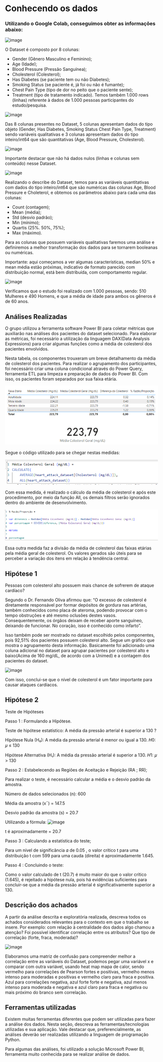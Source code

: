 # Conhecendo os dados



### Utilizando o Google Colab, conseguimos obter as informações abaixo:


![image](https://github.com/user-attachments/assets/057f62bb-73ee-45ba-a983-3000ab840a01)

O Dataset é composto por 8 colunas: 
- Gender (Gênero Masculino e Feminino);
- Age (Idade);
- Blood Pressure (Pressão Sanguínea);
- Cholesterol (Colesterol);
- Has Diabetes (se paciente tem ou não Diabetes);
- Smoking Status (se paciente é, já foi ou não é fumante);
- Chest Pain Type (tipo de dor no peito que o paciente sente);
- Treatment (tipo de tratamento indicado).
Temos também 1.000 rows (linhas) referente à dados de 1.000 pessoas participantes do estudo/pesquisa.


![image](https://github.com/user-attachments/assets/9e21d732-08c7-4cca-8eb7-d6f990d45edf)

Das 8 colunas presentes no Dataset, 5 colunas apresentam dados do tipo objeto (Gender, Has Diabetes, Smoking Status Chest Pain Type, Treatment) sendo variáveis qualitativas e 3 colunas apresentam dados do tipo inteiro/int64 que são quantitativas (Age, Blood Pressure, Cholesterol). 


![image](https://github.com/user-attachments/assets/21f7d0b3-aed6-4dcb-9d47-2205d19f5156)

Importante destacar que não há dados nulos (linhas e colunas sem conteúdo) nesse Dataset. 


![image](https://github.com/user-attachments/assets/1dbfb213-7420-4129-8a40-f0f6f53371f5)

Realizando o describe do Dataset, temos para as variáveis quantitativas com dados do tipo inteiro/int64 que são numéricas das colunas Age, Blood Pressure e Choleterol, e obtemos os parâmetros abaixo para cada uma das colunas:
- Count (contagem);
- Mean (média);
- Std (desvio padrão);
- Min (mínimo);
- Quartis (25%. 50%, 75%);
- Max (máximo).
  
Para as colunas que possuem variáveis qualitativas faremos uma análise e definiremos a melhor transformação dos dados para se tornarem booleanas ou numéricas.

Importante: aqui começamos a ver algumas características, median 50% e mean média estão próximas, indicativo de formato parecido com distribuição normal, está bem distribuída, com comportamento regular.

![image](https://github.com/user-attachments/assets/fdf340c6-dad0-4156-a379-2d32c551ef40)

Verificamos que o estudo foi realizado com 1.000 pessoas, sendo: 510 Mulheres e 490 Homens, e que a média de idade para ambos os gêneros é de 60 anos.

## Análises Realizadas


O grupo utilizou a ferramenta software Power BI para coletar métricas que auxiliarão nas análises dos pacientes do dataset selecionado. Para elaborar as métricas, foi necessário a utilização da linguagem DAX(Data Analysis Expressions) para criar algumas funções como a média de colesterol dos pacientes envolvidos.

Nesta tabela, os componentes trouxeram um breve detalhamento da média de colesterol dos pacientes. Para realizar o agrupamento dos participantes, foi necessário criar uma coluna condicional através do Power Query, ferramenta ETL para limpeza e preparação de dados do Power BI. Com isso, os pacientes foram separados por sua faixa etária.


![image](/src/images/Colesterol.png)

Segue o código utilizado para se chegar nestas medidas:

![image](/src/images/Colesterol%20Geral.png)

Com essa medida, é realizado o cálculo da média de colesterol e após este procedimento, por meio da função All, os demais filtros serão ignorados dentro do ambiente de desenvolvimento. 


![image](/src/images/Razão%20e%20Proporção.png)

Essa outra medida faz a divisão da média de colesterol das faixas etárias pela média geral de colesterol. Os valores gerados são úteis para se perceber a variação dos itens em relação à tendência central.

## Hipótese 1

Pessoas com colesterol alto possuem mais chance de sofrerem de ataque cardíaco?

Segundo o Dr. Fernando Oliva afirmou que: “O excesso de colesterol é diretamente responsável por formar depósitos de gordura nas artérias, também conhecidos como placa de ateroma, podendo provocar com o tempo obstruções e até mesmo oclusões destes vasos. Consequentemente, os órgãos deixam de receber aporte sanguíneo, deixando de funcionar. No coração, isso é conhecido como infarto”. 

Isso também pode ser mostrado no dataset escolhido pelos componentes, pois 92,51% dos pacientes possuem colesterol alto. Segue um gráfico que mostra o agrupamento desta informação. Basicamente foi adicionado uma coluna adicional no dataset para agrupar pacientes por colesterol alto e baixo(Acima de 160 mg/dL, de acordo com a Unimed) e a contagem dos pacientes do dataset.

![image](/src/images/Pacientes%20por%20%20Nível%20de%20Colesterol.png)

Com isso, conclui-se que o nível de colesterol é um fator importante para causar ataques cardíacos. 

## Hipótese 2

Teste de Hipóteses

Passo 1 : Formulando a Hipótese. 

Teste de hipótese estatístico: A média da pressão arterial é superior a 130 ?  

Hipótese Nula (H₀): A média da pressão arterial é menor ou igual a 130. 
𝐻0: 𝜇 ≤ 130

Hipótese Alternativa (H₁): A média da pressão arterial é superior a 130. 
𝐻1: 𝜇 > 130

Passo 2 : Estabelecendo as Regiões de Aceitação e Rejeição (RA ; RR);

Para realizar o teste, é necessário calcular a média e o desvio padrão da amostra.

Número de dados selecionados (n): 600 

Média da amostra (xˉ) = 147.5 

Desvio padrão da amostra (s) = 20.7 

Utilizando a fórmula: ![image](https://github.com/user-attachments/assets/9121daea-4abd-4f6b-814d-67c55ad6a60d)

t é aproximadamente = 20.7

Passo 3 : Calculando a estatística do teste;

Para um nível de significância  𝛼 de 0.05 , o valor crítico t para uma distribuição t com 599  para uma cauda (direita) é aproximadamente 1.645.

Passo 4 : Concluindo o teste:

Como o valor calculado de t (20.7) é muito maior do que o valor crítico (1.645), é rejeitado a hipótese nula, pois há evidências suficientes para concluir-se que a média da pressão arterial é significativamente superior a 130.

## Descrição dos achados

A partir da análise descrita e exploratória realizada, descreva todos os achados considerados relevantes para o contexto em que o trabalho se insere. Por exemplo: com relação à centralidade dos dados algo chamou a atenção? Foi possível identificar correlação entre os atributos? Que tipo de correlação (forte, fraca, moderada)? 

![image](https://github.com/user-attachments/assets/96836fd3-a8a2-4e6d-8efe-e7e3ed21e12d)

Elaboramos uma matriz de confusão para compreender melhor a correlação entre as variáveis do Dataset, podemos pegar uma variável x e comparar com outra variável, usando heat map mapa de calor, sendo vermelho para correlações de Pearson fortes e positivas, vermelho menos intenso para moderadas e positivas e vermelho claro para fraca e positiva. Azul para correlações negativa, azul forte forte e negativa, azul menos intenso para moderada e negativa e azul claro para fraca e negativa ou mais próximo do branco sem correlação.



## Ferramentas utilizadas

Existem muitas ferramentas diferentes que podem ser utilizadas para fazer a análise dos dados. Nesta seção, descreva as ferramentas/tecnologias utilizadas e sua aplicação. Vale destacar que, preferencialmente, as análises deverão ser realizadas utilizando a linguagem de programação Python.


Para algumas das análises, foi utilizado a solução Microsoft Power BI, ferramenta muito conhecida para se realizar análise de dados.

